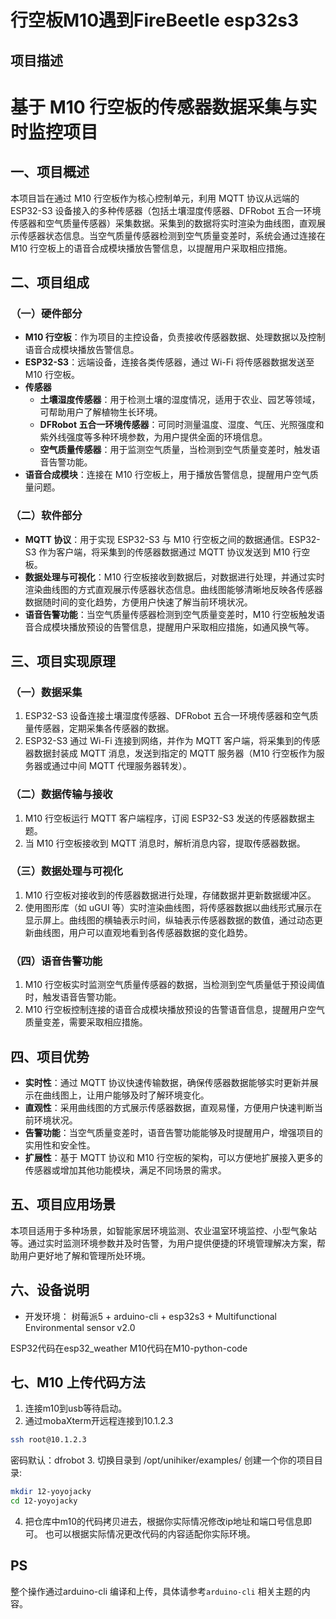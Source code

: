 # 行空板M10遇到FireBeetle esp32s3 

## 项目描述
# 基于 M10 行空板的传感器数据采集与实时监控项目

## 一、项目概述
本项目旨在通过 M10 行空板作为核心控制单元，利用 MQTT 协议从远端的 ESP32-S3 设备接入的多种传感器（包括土壤湿度传感器、DFRobot 五合一环境传感器和空气质量传感器）采集数据。采集到的数据将实时渲染为曲线图，直观展示传感器状态信息。当空气质量传感器检测到空气质量变差时，系统会通过连接在 M10 行空板上的语音合成模块播放告警信息，以提醒用户采取相应措施。

## 二、项目组成

### （一）硬件部分
- **M10 行空板**：作为项目的主控设备，负责接收传感器数据、处理数据以及控制语音合成模块播放告警信息。
- **ESP32-S3**：远端设备，连接各类传感器，通过 Wi-Fi 将传感器数据发送至 M10 行空板。
- **传感器**
  - **土壤湿度传感器**：用于检测土壤的湿度情况，适用于农业、园艺等领域，可帮助用户了解植物生长环境。
  - **DFRobot 五合一环境传感器**：可同时测量温度、湿度、气压、光照强度和紫外线强度等多种环境参数，为用户提供全面的环境信息。
  - **空气质量传感器**：用于监测空气质量，当检测到空气质量变差时，触发语音告警功能。
- **语音合成模块**：连接在 M10 行空板上，用于播放告警信息，提醒用户空气质量问题。

### （二）软件部分
- **MQTT 协议**：用于实现 ESP32-S3 与 M10 行空板之间的数据通信。ESP32-S3 作为客户端，将采集到的传感器数据通过 MQTT 协议发送到 M10 行空板。
- **数据处理与可视化**：M10 行空板接收到数据后，对数据进行处理，并通过实时渲染曲线图的方式直观展示传感器状态信息。曲线图能够清晰地反映各传感器数据随时间的变化趋势，方便用户快速了解当前环境状况。
- **语音告警功能**：当空气质量传感器检测到空气质量变差时，M10 行空板触发语音合成模块播放预设的告警信息，提醒用户采取相应措施，如通风换气等。

## 三、项目实现原理

### （一）数据采集
1. ESP32-S3 设备连接土壤湿度传感器、DFRobot 五合一环境传感器和空气质量传感器，定期采集各传感器的数据。
2. ESP32-S3 通过 Wi-Fi 连接到网络，并作为 MQTT 客户端，将采集到的传感器数据封装成 MQTT 消息，发送到指定的 MQTT 服务器（M10 行空板作为服务器或通过中间 MQTT 代理服务器转发）。

### （二）数据传输与接收
1. M10 行空板运行 MQTT 客户端程序，订阅 ESP32-S3 发送的传感器数据主题。
2. 当 M10 行空板接收到 MQTT 消息时，解析消息内容，提取传感器数据。

### （三）数据处理与可视化
1. M10 行空板对接收到的传感器数据进行处理，存储数据并更新数据缓冲区。
2. 使用图形库（如 uGUI 等）实时渲染曲线图，将传感器数据以曲线形式展示在显示屏上。曲线图的横轴表示时间，纵轴表示传感器数据的数值，通过动态更新曲线图，用户可以直观地看到各传感器数据的变化趋势。

### （四）语音告警功能
1. M10 行空板实时监测空气质量传感器的数据，当检测到空气质量低于预设阈值时，触发语音告警功能。
2. M10 行空板控制连接的语音合成模块播放预设的告警语音信息，提醒用户空气质量变差，需要采取相应措施。

## 四、项目优势
- **实时性**：通过 MQTT 协议快速传输数据，确保传感器数据能够实时更新并展示在曲线图上，让用户能够及时了解环境变化。
- **直观性**：采用曲线图的方式展示传感器数据，直观易懂，方便用户快速判断当前环境状况。
- **告警功能**：当空气质量变差时，语音告警功能能够及时提醒用户，增强项目的实用性和安全性。
- **扩展性**：基于 MQTT 协议和 M10 行空板的架构，可以方便地扩展接入更多的传感器或增加其他功能模块，满足不同场景的需求。

## 五、项目应用场景
本项目适用于多种场景，如智能家居环境监测、农业温室环境监控、小型气象站等。通过实时监测环境参数并及时告警，为用户提供便捷的环境管理解决方案，帮助用户更好地了解和管理所处环境。

## 六、设备说明
* 开发环境：
树莓派5 + arduino-cli + esp32s3 + Multifunctional Environmental sensor v2.0 

ESP32代码在esp32_weather
M10代码在M10-python-code 

## 七、M10 上传代码方法
1. 连接m10到usb等待启动。
2. 通过mobaXterm开远程连接到10.1.2.3
```bash 
ssh root@10.1.2.3 
```
密码默认：dfrobot
3. 切换目录到 /opt/unihiker/examples/ 
创建一个你的项目目录:
```bash 
mkdir 12-yoyojacky
cd 12-yoyojacky
```
4. 把仓库中m10的代码拷贝进去，根据你实际情况修改ip地址和端口号信息即可。
也可以根据实际情况更改代码的内容适配你实际环境。

## PS
整个操作通过arduino-cli 编译和上传，具体请参考`arduino-cli` 相关主题的内容。
